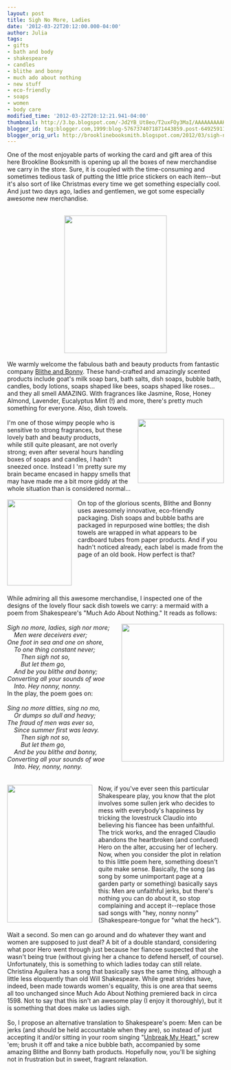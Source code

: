 ```yaml
---
layout: post
title: Sigh No More, Ladies
date: '2012-03-22T20:12:00.000-04:00'
author: Julia
tags:
- gifts
- bath and body
- shakespeare
- candles
- blithe and bonny
- much ado about nothing
- new stuff
- eco-friendly
- soaps
- women
- body care
modified_time: '2012-03-22T20:12:21.941-04:00'
thumbnail: http://3.bp.blogspot.com/-Jd2YB_Ut8eo/T2uxFOy3MaI/AAAAAAAAAHw/h4Sa9Ap-C_M/s72-c/display.jpg
blogger_id: tag:blogger.com,1999:blog-5767374071871443859.post-6492591135054142879
blogger_orig_url: http://brooklinebooksmith.blogspot.com/2012/03/sigh-no-more-ladies.html
---
```


One of the most enjoyable parts of working the card and gift area of this here Brookline Booksmith is opening up all the boxes of new merchandise we carry in the store. Sure, it is coupled with the time-consuming and sometimes tedious task of putting the little price stickers on each item--but it's also sort of like Christmas every time we get something especially cool. And just two days ago, ladies and gentlemen, we got some especially awesome new merchandise.<br /><br /><div class="separator" style="border-bottom: medium none; border-left: medium none; border-right: medium none; border-top: medium none; clear: both; text-align: center;"><a href="http://3.bp.blogspot.com/-Jd2YB_Ut8eo/T2uxFOy3MaI/AAAAAAAAAHw/h4Sa9Ap-C_M/s1600/display.jpg" imageanchor="1" style="margin-left: 1em; margin-right: 1em;"><img aea="true" border="0" height="320" src="http://3.bp.blogspot.com/-Jd2YB_Ut8eo/T2uxFOy3MaI/AAAAAAAAAHw/h4Sa9Ap-C_M/s320/display.jpg" width="238" /></a></div><div style="border-bottom: medium none; border-left: medium none; border-right: medium none; border-top: medium none;"><br />We warmly welcome the fabulous bath and beauty products from fantastic company <a href="http://www.blitheandbonny.net/">Blithe and Bonny</a>. These hand-crafted and amazingly scented products include goat's milk soap bars, bath salts, dish soaps, bubble bath, candles, body lotions, soaps shaped like bees, soaps shaped like roses... and they all smell AMAZING.&nbsp;With fragrances like Jasmine, Rose, Honey Almond, Lavender, Eucalyptus Mint (!) and more, there's pretty much something for everyone. Also, dish towels.</div><br /><div style="border-bottom: medium none; border-left: medium none; border-right: medium none; border-top: medium none;"><a href="http://3.bp.blogspot.com/-oa3IUuGWStw/T2u37oFu7vI/AAAAAAAAAIA/rYdQIU18Ovg/s1600/lotions.jpg" imageanchor="1" style="clear: right; cssfloat: right; float: right; margin-bottom: 1em; margin-left: 1em;"><img aea="true" border="0" height="149" src="http://3.bp.blogspot.com/-oa3IUuGWStw/T2u37oFu7vI/AAAAAAAAAIA/rYdQIU18Ovg/s200/lotions.jpg" width="200" /></a>I'm one of those wimpy people who is sensitive to strong fragrances, but these lovely bath and beauty products, while&nbsp;still&nbsp;quite pleasant, are not overly strong;&nbsp;even after several hours handling boxes of soaps and candles, I hadn't sneezed once. Instead I 'm pretty sure my brain became encased in happy smells that may have made me a bit more giddy at the whole situation than is considered normal...</div><div style="border-bottom: medium none; border-left: medium none; border-right: medium none; border-top: medium none;"><br /></div><div style="border-bottom: medium none; border-left: medium none; border-right: medium none; border-top: medium none;"><a href="http://2.bp.blogspot.com/-bJ4gSuEsGQc/T2u3gYP7EwI/AAAAAAAAAH4/xTqSpWKQ1As/s1600/bottles.jpg" imageanchor="1" style="clear: left; cssfloat: left; float: left; margin-bottom: 1em; margin-right: 1em;"><img aea="true" border="0" height="200" src="http://2.bp.blogspot.com/-bJ4gSuEsGQc/T2u3gYP7EwI/AAAAAAAAAH4/xTqSpWKQ1As/s200/bottles.jpg" width="150" /></a>On top of the glorious scents, Blithe and Bonny uses awesomely innovative, eco-friendly packaging. Dish soaps and bubble baths are packaged in repurposed wine bottles; the dish towels are wrapped in what appears to be cardboard tubes from paper products. And if you hadn't noticed already, each label is made from the page of an old book. How perfect is that? </div><div style="border-bottom: medium none; border-left: medium none; border-right: medium none; border-top: medium none;"><br /></div><div style="border-bottom: medium none; border-left: medium none; border-right: medium none; border-top: medium none;"><br /></div><div style="border-bottom: medium none; border-left: medium none; border-right: medium none; border-top: medium none;"><br /></div><div style="border-bottom: medium none; border-left: medium none; border-right: medium none; border-top: medium none;"><br /></div><div style="border-bottom: medium none; border-left: medium none; border-right: medium none; border-top: medium none;"><br /></div><div style="border-bottom: medium none; border-left: medium none; border-right: medium none; border-top: medium none;">While admiring all this awesome merchandise, I inspected one of the designs of the lovely flour sack dish towels we carry: a mermaid with a poem from Shakespeare's "Much Ado About Nothing." It reads as follows:</div><div style="border-bottom: medium none; border-left: medium none; border-right: medium none; border-top: medium none;"><br /></div><div style="border-bottom: medium none; border-left: medium none; border-right: medium none; border-top: medium none; text-align: left;"><a href="http://2.bp.blogspot.com/-vXH_H9y-mYI/T2u-4iE6RSI/AAAAAAAAAIQ/y5wWf55dPBY/s1600/mermaid.JPG" imageanchor="1" style="clear: right; cssfloat: right; float: right; margin-bottom: 1em; margin-left: 1em;"><img aea="true" border="0" height="320" src="http://2.bp.blogspot.com/-vXH_H9y-mYI/T2u-4iE6RSI/AAAAAAAAAIQ/y5wWf55dPBY/s320/mermaid.JPG" width="238" /></a><em>Sigh no more, ladies, sigh nor more;<br />&nbsp;&nbsp;&nbsp; Men were deceivers ever;<br />One foot in sea and one on shore,<br />&nbsp;&nbsp;&nbsp; To one thing constant never;<br />&nbsp;&nbsp;&nbsp;&nbsp;&nbsp;&nbsp;&nbsp; Then sigh not so,<br />&nbsp;&nbsp;&nbsp;&nbsp;&nbsp;&nbsp;&nbsp; But let them go,<br />&nbsp;&nbsp;&nbsp; And be you blithe and bonny;<br />Converting all your sounds of woe<br />&nbsp;&nbsp;&nbsp; Into. Hey nonny, nonny.</em></div>In the play, the poem goes on:<br /><em><br />Sing no more ditties, sing no mo,<br />&nbsp;&nbsp;&nbsp; Or dumps so dull and heavy;<br />The fraud of men was ever so,<br />&nbsp;&nbsp;&nbsp; Since summer first was leavy.<br />&nbsp;&nbsp;&nbsp;&nbsp;&nbsp;&nbsp;&nbsp; Then sigh not so, <br />&nbsp;&nbsp;&nbsp;&nbsp;&nbsp;&nbsp;&nbsp; But let them go,<br />&nbsp;&nbsp;&nbsp; And be you blithe and bonny,<br />Converting all your sounds of woe<br />&nbsp;&nbsp;&nbsp; Into. Hey, nonny, nonny.</em><br /><br /><em><br /></em><div style="border-bottom: medium none; border-left: medium none; border-right: medium none; border-top: medium none;"><a href="http://3.bp.blogspot.com/-DH6RwksWeB8/T2u83p9byJI/AAAAAAAAAII/B5QWZx6DIAM/s1600/muchado.jpg" imageanchor="1" style="clear: left; cssfloat: left; float: left; margin-bottom: 1em; margin-right: 1em;"><img aea="true" border="0" height="320" src="http://3.bp.blogspot.com/-DH6RwksWeB8/T2u83p9byJI/AAAAAAAAAII/B5QWZx6DIAM/s320/muchado.jpg" width="198" /></a>Now, if you've ever seen this particular Shakespeare play, you know that the plot involves some sullen jerk who decides to mess with everybody's&nbsp;happiness by tricking the lovestruck Claudio&nbsp;into believing&nbsp;his fiancee has been unfaithful. The trick works, and the enraged Claudio abandons the heartbroken (and confused) Hero on the alter, accusing her of lechery. Now, when you consider the plot in relation to this little poem here, something doesn't quite make sense. Basically, the song (as song by some unimportant page at a garden party or something) basically says this: Men are unfaithful jerks, but there's nothing you can do about it, so stop complaining and accept it--replace those sad songs with "hey, nonny nonny" (Shakespeare-tongue for "what the heck"). </div><div style="border-bottom: medium none; border-left: medium none; border-right: medium none; border-top: medium none;"><br /></div><div style="border-bottom: medium none; border-left: medium none; border-right: medium none; border-top: medium none;">Wait a second. So men can go around and do whatever they want and women are supposed to just deal? A bit of a double standard, considering what poor Hero went through just because her fiancee suspected that she wasn't being true (without giving her a chance to defend herself, of course). Unfortunately, this is something to which ladies today can still relate. Christina Aguilera has a song that basically says the same thing, although a little less eloquently than old Will Shakespeare. While great strides have, indeed, been made towards women's equality, this is one area that seems all too unchanged since Much Ado About Nothing premiered back in circa 1598. Not to say that this isn't an awesome play (I enjoy it thoroughly), but it is something that does make us ladies sigh.</div><br />So, I propose an alternative translation to Shakespeare's poem: Men can be jerks (and should be held accountable when they are), so instead of&nbsp;just accepting it and/or sitting in your room singing "<a href="http://www.youtube.com/watch?v=p2Rch6WvPJE">Unbreak My Heart</a>," screw 'em; brush it off and take&nbsp;a&nbsp;nice bubble bath, accompanied by some amazing Blithe and Bonny bath products. Hopefully now, you'll be sighing not in frustration but in sweet, fragrant relaxation.